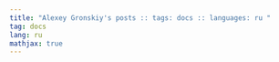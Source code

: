 ```yaml
---
title: "Alexey Gronskiy's posts :: tags: docs :: languages: ru "
tag: docs
lang: ru
mathjax: true
---
```

<!-- Generated automatically -->